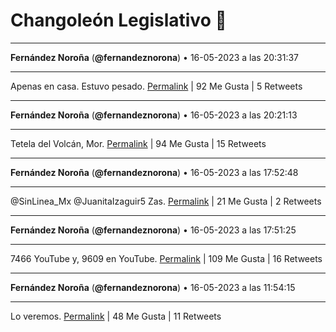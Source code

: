 # Changoleón Legislativo 🙈
*****
**Fernández Noroña** (**@fernandeznorona**) • 16-05-2023 a las 20:31:37
*****
Apenas en casa. Estuvo pesado.
[Permalink](https://twitter.com/fernandeznorona/status/1658691718655651841) | 92 Me Gusta | 5 Retweets
*****
**Fernández Noroña** (**@fernandeznorona**) • 16-05-2023 a las 20:21:13
*****
Tetela del Volcán, Mor.
[Permalink](https://twitter.com/fernandeznorona/status/1658689100764024833) | 94 Me Gusta | 15 Retweets
*****
**Fernández Noroña** (**@fernandeznorona**) • 16-05-2023 a las 17:52:48
*****
@SinLinea_Mx @JuanitaIzaguir5 Zas.
[Permalink](https://twitter.com/fernandeznorona/status/1658651751963316224) | 21 Me Gusta | 2 Retweets
*****
**Fernández Noroña** (**@fernandeznorona**) • 16-05-2023 a las 17:51:25
*****
7466 YouTube y, 9609 en YouTube.
[Permalink](https://twitter.com/fernandeznorona/status/1658651402275811329) | 109 Me Gusta | 16 Retweets
*****
**Fernández Noroña** (**@fernandeznorona**) • 16-05-2023 a las 11:54:15
*****
Lo veremos.
[Permalink](https://twitter.com/fernandeznorona/status/1658561521176449024) | 48 Me Gusta | 11 Retweets